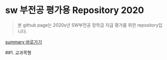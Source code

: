 # sw 부전공 평가용 Repository 2020
>본 github page는 2020s년 SW부전공 장학금 지급 평가를 위한 repository입니다.

[summary 바로가기](https://github.com/petersmith1996/sw2020/blob/main/summary.md)

##1. 교과목형

